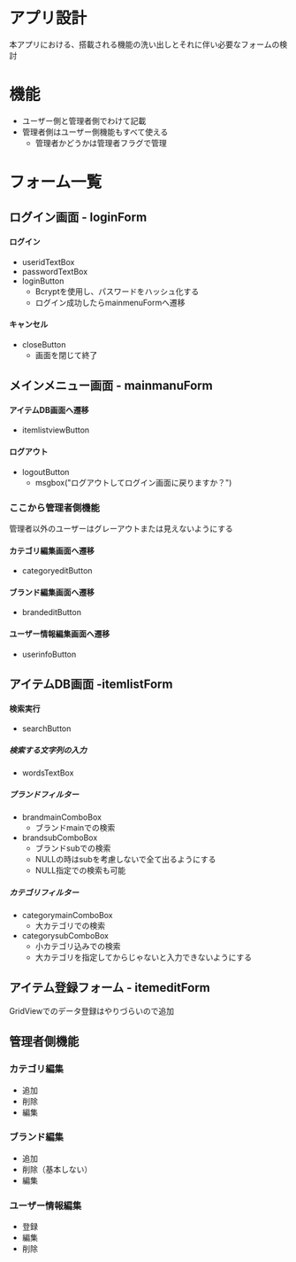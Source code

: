 # アプリ設計
本アプリにおける、搭載される機能の洗い出しとそれに伴い必要なフォームの検討

# 機能
- ユーザー側と管理者側でわけて記載
- 管理者側はユーザー側機能もすべて使える
    - 管理者かどうかは管理者フラグで管理

# フォーム一覧
## ログイン画面 - loginForm
#### ログイン
- useridTextBox
- passwordTextBox
- loginButton
    - Bcryptを使用し、パスワードをハッシュ化する
    - ログイン成功したらmainmenuFormへ遷移
#### キャンセル
- closeButton
    - 画面を閉じて終了

## メインメニュー画面 - mainmanuForm
#### アイテムDB画面へ遷移
- itemlistviewButton
#### ログアウト
- logoutButton
    - msgbox("ログアウトしてログイン画面に戻りますか？")
### ここから管理者側機能
管理者以外のユーザーはグレーアウトまたは見えないようにする
#### カテゴリ編集画面へ遷移
- categoryeditButton
#### ブランド編集画面へ遷移
- brandeditButton
#### ユーザー情報編集画面へ遷移
- userinfoButton

## アイテムDB画面 -itemlistForm
#### 検索実行
- searchButton
##### 検索する文字列の入力
- wordsTextBox
##### ブランドフィルター
- brandmainComboBox
    - ブランドmainでの検索
- brandsubComboBox
    - ブランドsubでの検索
    - NULLの時はsubを考慮しないで全て出るようにする
    - NULL指定での検索も可能
##### カテゴリフィルター
- categorymainComboBox
    - 大カテゴリでの検索
- categorysubComboBox
    - 小カテゴリ込みでの検索
    - 大カテゴリを指定してからじゃないと入力できないようにする

## アイテム登録フォーム - itemeditForm
GridViewでのデータ登録はやりづらいので追加

## 管理者側機能
### カテゴリ編集
- 追加
- 削除
- 編集
### ブランド編集
- 追加
- 削除（基本しない）
- 編集
### ユーザー情報編集
- 登録
- 編集
- 削除
